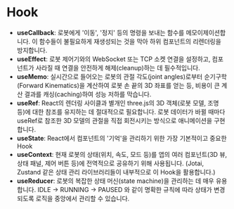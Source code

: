 # Hook

  - **useCallback**: 로봇에게 '이동', '정지' 등의 명령을 보내는 함수를 메모이제이션합니다. 이 함수들이 불필요하게 재생성되는 것을 막아 하위 컴포넌트의 리렌더링을 방지합니다.
  - **useEffect**: 로봇 제어기와의 WebSocket 또는 TCP 소켓 연결을 설정하고, 컴포넌트가 사라질 때 연결을 안전하게 해제(cleanup)하는 데 필수적입니다.
  - **useMemo**: 실시간으로 들어오는 로봇의 관절 각도(joint angles)로부터 순기구학(Forward Kinematics)을 계산하여 로봇 손 끝의 3D 좌표를 얻는 등, 비용이 큰 계산 결과를 캐싱(caching)하여 성능 저하를 막습니다.
  - **useRef**: React의 렌더링 사이클과 별개인 three.js의 3D 객체(로봇 모델, 조명 등)에 대한 참조를 유지하는 데 절대적으로 필요합니다. 로봇 데이터가 바뀔 때마다 useRef로 참조한 3D 모델의 관절을 직접 회전시키는 방식으로 애니메이션을 구현합니다.
  - **useState**: React에서 컴포넌트의 '기억'을 관리하기 위한 가장 기본적이고 중요한 Hook
  - **useContext**: 현재 로봇의 상태(위치, 속도, 모드 등)를 앱의 여러 컴포넌트(3D 뷰, 상태 패널, 제어 버튼 등)에 전역적으로 공유하기 위해 사용됩니다. (Jotai, Zustand 같은 상태 관리 라이브러리들이 내부적으로 이 Hook을 활용합니다.)
  - **useReducer**: 로봇의 복잡한 상태 머신(state machine)을 관리하는 데 매우 유용합니다. IDLE -> RUNNING -> PAUSED 와 같이 명확한 규칙에 따라 상태가 변경되도록 로직을 중앙에서 관리할 수 있습니다.
  
  
